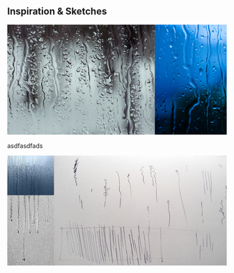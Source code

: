 ## Inspiration & Sketches
![Example Image](../project_images/1000x500_thoughts1.jpg?raw=true "Inspiration")

asdfasdfads


![Example Image](../project_images/1000x500_thoughts2.jpg?raw=true "Inspiration & Sketches")


